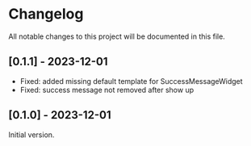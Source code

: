 # Changelog

All notable changes to this project will be documented in this file.

## [0.1.1] - 2023-12-01
- Fixed: added missing default template for SuccessMessageWidget
- Fixed: success message not removed after show up

## [0.1.0] - 2023-12-01
Initial version.